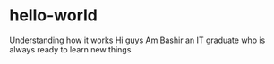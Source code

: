 # hello-world
Understanding how it works
Hi guys
Am Bashir an IT graduate who is always ready to learn new things 
